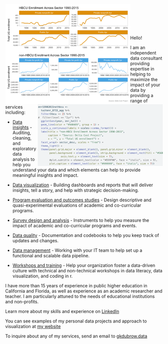 <img align="left" src="/header_chart.png" width="400"/> 
<img align="right" src="/header_code.png" width="400"/>

<br/>
<br/>
<br/><br/><br/>


<p>
Hello!

I am an independent data consultant providing expertise in helping to maximize the impact of your data by providing a range of services including:

-   <u>Data insights</u> - Auditing, cleaning, and exploratory data analysis to help you understand your data and which elements can help to provide meaningful insights and impact.

-   <u>Data visualization</u> - Building dashboards and reports that will deliver insights, tell a story, and help with strategic decision-making.

-   <u>Program evaluation and outcomes studies</u> - Design descriptive and quasi-experimental evaluations of academic and co-curricular programs.

-   <u>Survey design and analysis</u> - Instruments to help you measure the impact of academic and co-curricular programs and events.

-   <u>Data quality</u> - Documentation and codebooks to help you keep track of updates and changes.

-   <u>Data management</u> - Working with your IT team to help set up a functional and scalable data pipeline.

-   <u>Workshops and training</u> - Help your organization foster a data-driven culture with technical and non-technical workshops in data literacy, data visualization, and coding in r.

I have more than 15 years of experience in public higher education in California and Florida, as well as experience as an academic researcher and teacher. I am particularly attuned to the needs of educational institutions and non-profits.

Learn more about my skills and experience on [LinkedIn](https://www.linkedin.com/in/dubrowg/)

You can see examples of my personal data projects and approach to visualization at [my website](https://www.gregdubrow.io/)

To inquire about any of my services, send an email to [gkdubrow.data](mailto:gkdubrow.data@gmail.com?subject=Freelance%20Inquiry&body=Body%20text)

</p>
